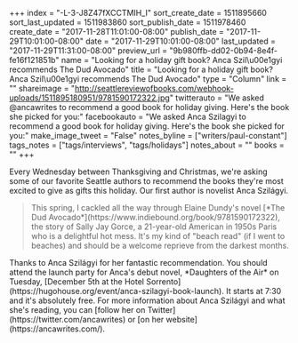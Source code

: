 +++
index = "-L-3-J8Z47fXCCTMIH_I"
sort_create_date = 1511895660
sort_last_updated = 1511983860
sort_publish_date = 1511978460
create_date = "2017-11-28T11:01:00-08:00"
publish_date = "2017-11-29T10:01:00-08:00"
date = "2017-11-29T10:01:00-08:00"
last_updated = "2017-11-29T11:31:00-08:00"
preview_url = "9b980ffb-dd02-0b94-8e4f-fe16f121851b"
name = "Looking for a holiday gift book? Anca Szil\u00e1gyi recommends The Dud Avocado"
title = "Looking for a holiday gift book? Anca Szil\u00e1gyi recommends The Dud Avocado"
type = "Column"
link = ""
shareimage = "http://seattlereviewofbooks.com/webhook-uploads/1511895180951/9781590172322.jpg"
twitterauto = "We asked @ancawrites to recommend a good book for holiday giving. Here's the book she picked for you:"
facebookauto = "We asked Anca Szilagyi to recommend a good book for holiday giving. Here's the book she picked for you:"
make_image_tweet = "False"
notes_byline = ["writers/paul-constant"]
tags_notes = ["tags/interviews", "tags/holidays"]
notes_about = ""
books = ""
+++
<p class="intro">Every Wednesday between Thanksgiving and Christmas, we're asking some of our favorite Seattle authors to recommend the books they're most excited to give as gifts this holiday. Our first author is novelist Anca Szilágyi.</p>

<blockquote>This spring, I cackled all the way through Elaine Dundy's novel [*The Dud Avocado*](https://www.indiebound.org/book/9781590172322), the story of Sally Jay Gorce, a 21-year-old American in 1950s Paris who is a delightful hot mess. It's my kind of "beach read" (if I went to beaches) and should be a welcome reprieve from the darkest months.</blockquote>

<p class="footer">Thanks to Anca Szilágyi for her fantastic recommendation. You should attend the launch party for Anca's debut novel, *Daughters of the Air* on Tuesday, [December 5th at the Hotel Sorrento](https://hugohouse.org/event/anca-szilagyi-book-launch). It starts at 7:30 and it's absolutely free. For more information about Anca Szilágyi and what she's reading, you can [follow her on Twitter](https://twitter.com/ancawrites) or [on her website](https://ancawrites.com/).</p>